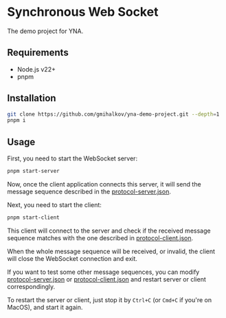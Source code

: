# Synchronous Web Socket

The demo project for YNA.

## Requirements

- Node.js v22+
- pnpm

## Installation

```bash
git clone https://github.com/gmihalkov/yna-demo-project.git --depth=1
pnpm i
```

## Usage

First, you need to start the WebSocket server:

```bash
pnpm start-server
```

Now, once the client application connects this server, it will send the message sequence described in the
[protocol-server.json](./protocol-server.json).

Next, you need to start the client:

```bash
pnpm start-client
```

This client will connect to the server and check if the received message sequence matches with the one described in
[protocol-client.json](./protocol-client.json).

When the whole message sequence will be received, or invalid, the client will close the WebSocket connection and exit.

If you want to test some other message sequences, you can modify [protocol-server.json](./protocol-server.json) or
[protocol-client.json](./protocol-client.json) and restart server or client correspondingly.

To restart the server or client, just stop it by `Ctrl+C` (or `Cmd+C` if you're on MacOS), and start it again.
